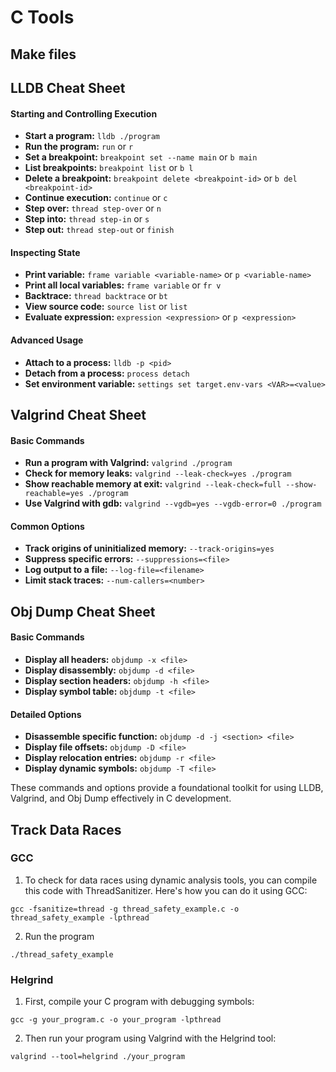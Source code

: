 # C Tools

## Make files



## LLDB Cheat Sheet

#### Starting and Controlling Execution
- **Start a program:** `lldb ./program`
- **Run the program:** `run` or `r`
- **Set a breakpoint:** `breakpoint set --name main` or `b main`
- **List breakpoints:** `breakpoint list` or `b l`
- **Delete a breakpoint:** `breakpoint delete <breakpoint-id>` or `b del <breakpoint-id>`
- **Continue execution:** `continue` or `c`
- **Step over:** `thread step-over` or `n`
- **Step into:** `thread step-in` or `s`
- **Step out:** `thread step-out` or `finish`

#### Inspecting State
- **Print variable:** `frame variable <variable-name>` or `p <variable-name>`
- **Print all local variables:** `frame variable` or `fr v`
- **Backtrace:** `thread backtrace` or `bt`
- **View source code:** `source list` or `list`
- **Evaluate expression:** `expression <expression>` or `p <expression>`

#### Advanced Usage
- **Attach to a process:** `lldb -p <pid>`
- **Detach from a process:** `process detach`
- **Set environment variable:** `settings set target.env-vars <VAR>=<value>`

## Valgrind Cheat Sheet

#### Basic Commands
- **Run a program with Valgrind:** `valgrind ./program`
- **Check for memory leaks:** `valgrind --leak-check=yes ./program`
- **Show reachable memory at exit:** `valgrind --leak-check=full --show-reachable=yes ./program`
- **Use Valgrind with gdb:** `valgrind --vgdb=yes --vgdb-error=0 ./program`

#### Common Options
- **Track origins of uninitialized memory:** `--track-origins=yes`
- **Suppress specific errors:** `--suppressions=<file>`
- **Log output to a file:** `--log-file=<filename>`
- **Limit stack traces:** `--num-callers=<number>`

## Obj Dump Cheat Sheet

#### Basic Commands
- **Display all headers:** `objdump -x <file>`
- **Display disassembly:** `objdump -d <file>`
- **Display section headers:** `objdump -h <file>`
- **Display symbol table:** `objdump -t <file>`

#### Detailed Options
- **Disassemble specific function:** `objdump -d -j <section> <file>`
- **Display file offsets:** `objdump -D <file>`
- **Display relocation entries:** `objdump -r <file>`
- **Display dynamic symbols:** `objdump -T <file>`

These commands and options provide a foundational toolkit for using LLDB, Valgrind, and Obj Dump effectively in C development.

## Track Data Races

### GCC

1. To check for data races using dynamic analysis tools, you can compile this code with ThreadSanitizer. Here's how you can do it using GCC:

`gcc -fsanitize=thread -g thread_safety_example.c -o thread_safety_example -lpthread`

2. Run the program

`./thread_safety_example`

### Helgrind

1. First, compile your C program with debugging symbols:

`gcc -g your_program.c -o your_program -lpthread`

2. Then run your program using Valgrind with the Helgrind tool:

`valgrind --tool=helgrind ./your_program`

